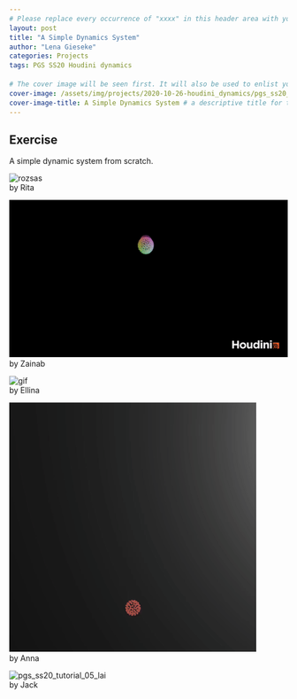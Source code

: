 ```yaml
---
# Please replace every occurrence of "xxxx" in this header area with your personal information.
layout: post
title: "A Simple Dynamics System"
author: "Lena Gieseke"
categories: Projects
tags: PGS SS20 Houdini dynamics

# The cover image will be seen first. It will also be used to enlist your project amonst others.
cover-image: /assets/img/projects/2020-10-26-houdini_dynamics/pgs_ss20_tutorial_05_lai.png # choose your desired image file format — must be supported by web browsers — only one
cover-image-title: A Simple Dynamics System # a descriptive title for the image
---
```


## Exercise

A simple dynamic system from scratch.  

![rozsas](/assets/img/projects/2020-10-26-houdini_dynamics/rozsas.gif)  
by Rita  

![pgs_ss20_tutorial_05_tariq](/assets/img/projects/2020-10-26-houdini_dynamics/pgs_ss20_tutorial_05_tariq.gif)  
by Zainab  


![gif](/assets/img/projects/2020-10-26-houdini_dynamics/gif.gif)  
by Ellina  


![pgs_ss20_tutorial_05_eschenbacher_02](/assets/img/projects/2020-10-26-houdini_dynamics/pgs_ss20_tutorial_05_eschenbacher_02.gif)  
by Anna  

![pgs_ss20_tutorial_05_lai](/assets/img/projects/2020-10-26-houdini_dynamics/pgs_ss20_tutorial_05_lai.gif)  
by Jack  




